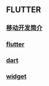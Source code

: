## FLUTTER

### [移动开发简介](./移动开发简介/)

### [flutter](./flutter/)

### [dart](./dart/)

### [widget](./widget/)
